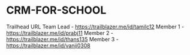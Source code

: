 # CRM-FOR-SCHOOL
Trailhead URL 
        Team Lead - https://trailblazer.me/id/tamilc12
        Member 1 -  https://trailblazer.me/id/prabj11
        Member 2 -  https://trailblazer.me/id/thans135
        Member 3 - https://trailblazer.me/id/vanji0308

